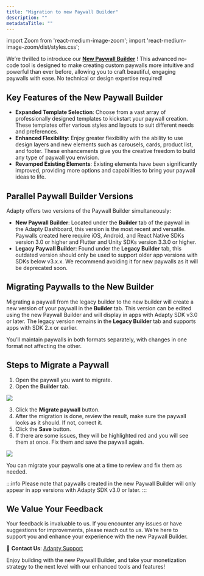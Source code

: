 ```yaml
---
title: "Migration to new Paywall Builder"
description: ""
metadataTitle: ""
---
```


import Zoom from 'react-medium-image-zoom';
import 'react-medium-image-zoom/dist/styles.css';

We’re thrilled to introduce our [**New Paywall Builder**](adapty-paywall-builder) ! This advanced no-code tool is designed to make creating custom paywalls more intuitive and powerful than ever before, allowing you to craft beautiful, engaging paywalls with ease. No technical or design expertise required!

## Key Features of the New Paywall Builder

- **Expanded Template Selection**: Choose from a vast array of professionally designed templates to kickstart your paywall creation. These templates offer various styles and layouts to suit different needs and preferences.
- **Enhanced Flexibility**: Enjoy greater flexibility with the ability to use design layers and new elements such as carousels, cards, product list, and footer. These enhancements give you the creative freedom to build any type of paywall you envision.
- **Revamped Existing Elements**: Existing elements have been significantly improved, providing more options and capabilities to bring your paywall ideas to life.

## Parallel Paywall Builder Versions

Adapty offers two versions of the Paywall Builder simultaneously:

- **New Paywall Builder**: Located under the **Builder** tab of the paywall in the Adapty Dashboard, this version is the most recent and versatile. Paywalls created here require iOS, Android, and React Native SDKs version 3.0 or higher and Flutter and Unity SDKs version 3.3.0 or higher.
- **Legacy Paywall Builder**: Found under the **Legacy Builder** tab, this outdated version should only be used to support older app versions with SDKs below v3.x.x. We recommend avoiding it for new paywalls as it will be deprecated soon.

## Migrating Paywalls to the New Builder

Migrating a paywall from the legacy builder to the new builder will create a new version of your paywall in the **Builder** tab. This version can be edited using the new Paywall Builder and will display in apps with Adapty SDK v3.0 or later. The legacy version remains in the **Legacy Builder** tab and supports apps with SDK 2.x or earlier.

You’ll maintain paywalls in both formats separately, with changes in one format not affecting the other.

## Steps to Migrate a Paywall

1. Open the paywall you want to migrate.
2. Open the **Builder** tab.

   

<Zoom>
  <img src={require('./img/3f4d4c2-PB_migrate_paywall.webp').default}
  style={{
    border: '1px solid #727272', /* border width and color */
    width: '700px', /* image width */
    display: 'block', /* for alignment */
    margin: '0 auto' /* center alignment */
  }}
/>
</Zoom>



3. Click the **Migrate paywall** button.
4. After the migration is done, review the result, make sure the paywall looks as it should. If not, correct it.
5. Click the **Save** button. 
6. If there are some issues, they will be highlighted red and you will see them at once. Fix them and save the paywall again.

   

<Zoom>
  <img src={require('./img/78f63f0-PB_hughlighted_issues.webp').default}
  style={{
    border: '1px solid #727272', /* border width and color */
    width: '700px', /* image width */
    display: 'block', /* for alignment */
    margin: '0 auto' /* center alignment */
  }}
/>
</Zoom>




You can migrate your paywalls one at a time to review and fix them as needed.

:::info
Please note that paywalls created in the new Paywall Builder will only appear in app versions with Adapty SDK v3.0 or later.
:::

## We Value Your Feedback

Your feedback is invaluable to us. If you encounter any issues or have suggestions for improvements, please reach out to us. We’re here to support you and enhance your experience with the new Paywall Builder.

📧 **Contact Us**: [Adapty Support](mailto:support@adapty.io)

Enjoy building with the new Paywall Builder, and take your monetization strategy to the next level with our enhanced tools and features!